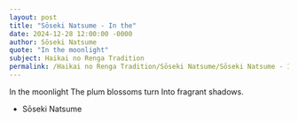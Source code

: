 ```yaml
---
layout: post
title: "Sōseki Natsume - In the"
date: 2024-12-28 12:00:00 -0000
author: Sōseki Natsume
quote: "In the moonlight"
subject: Haikai no Renga Tradition
permalink: /Haikai no Renga Tradition/Sōseki Natsume/Sōseki Natsume - In the
---
```


In the moonlight
The plum blossoms turn
Into fragrant shadows.

- Sōseki Natsume
